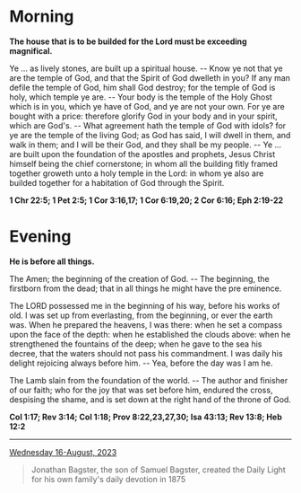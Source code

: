 # Morning

**The house that is to be builded for the Lord must be exceeding magnifical.**
 
Ye ... as lively stones, are built up a spiritual house. -- Know ye not that ye are the temple of God, and that the Spirit of God dwelleth in you? If any man defile the temple of God, him shall God destroy; for the temple of God is holy, which temple ye are. -- Your body is the temple of the Holy Ghost which is in you, which ye have of God, and ye are not your own. For ye are bought with a price: therefore glorify God in your body and in your spirit, which are God's. -- What agreement hath the temple of God with idols? for ye are the temple of the living God; as God has said, I will dwell in them, and walk in them; and I will be their God, and they shall be my people. -- Ye ... are built upon the foundation of the apostles and prophets, Jesus Christ himself being the chief cornerstone; in whom all the building fitly framed together groweth unto a holy temple in the Lord: in whom ye also are builded together for a habitation of God through the Spirit.  

**1 Chr 22:5; 1 Pet 2:5; 1 Cor 3:16,17; 1 Cor 6:19,20; 2 Cor 6:16; Eph 2:19-22**

# Evening

**He is before all things.**
 
The Amen; the beginning of the creation of God. -- The beginning, the firstborn from the dead; that in all things he might have the pre eminence.
 
The LORD possessed me in the beginning of his way, before his works of old. I was set up from everlasting, from the beginning, or ever the earth was. When he prepared the heavens, I was there: when he set a compass upon the face of the depth: when he established the clouds above: when he strengthened the fountains of the deep; when he gave to the sea his decree, that the waters should not pass his commandment. I was daily his delight rejoicing always before him. -- Yea, before the day was I am he.
 
The Lamb slain from the foundation of the world. -- The author and finisher of our faith; who for the joy that was set before him, endured the cross, despising the shame, and is set down at the right hand of the throne of God.  

**Col 1:17; Rev 3:14; Col 1:18; Prov 8:22,23,27,30; Isa 43:13; Rev 13:8; Heb 12:2**

---

[Wednesday 16-August, 2023](https://t.me/s/daily_light)

> Jonathan Bagster, the son of Samuel Bagster, created the Daily Light for his own family's daily devotion in 1875

